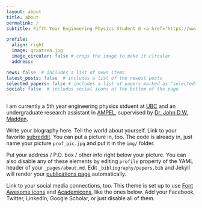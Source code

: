 ```yaml
---
layout: about
title: about
permalink: /
subtitle: Fifth Year Engineering Physics Student @ <a href='https://www.engphys.ubc.ca/'>The University of British Columbia</a><br>Undergraduate Research Assistant @ <a href='https://www.ampel.ubc.ca/'>Advanced Materials and Process Engineering Laboratory</a>

profile:
  align: right
  image: qrxatsea.jpg
  image_circular: false # crops the image to make it circular
  address:

news: false  # includes a list of news items
latest_posts: false  # includes a list of the newest posts
selected_papers: false # includes a list of papers marked as "selected={true}"
social: false  # includes social icons at the bottom of the page
---
```

I am currently a 5th year engineering physics stduent at [UBC](https://www.engphys.ubc.ca/) and an undergraduate research assistant in [AMPEL](https://www.ampel.ubc.ca/), supervised by [Dr. John D.W. Madden](https://mm.ece.ubc.ca/john-madden/).


Write your biography here. Tell the world about yourself. Link to your favorite [subreddit](http://reddit.com). You can put a picture in, too. The code is already in, just name your picture `prof_pic.jpg` and put it in the `img/` folder.

Put your address / P.O. box / other info right below your picture. You can also disable any of these elements by editing `profile` property of the YAML header of your `_pages/about.md`. Edit `_bibliography/papers.bib` and Jekyll will render your [publications page](/al-folio/publications/) automatically.

Link to your social media connections, too. This theme is set up to use [Font Awesome icons](http://fortawesome.github.io/Font-Awesome/) and [Academicons](https://jpswalsh.github.io/academicons/), like the ones below. Add your Facebook, Twitter, LinkedIn, Google Scholar, or just disable all of them.
